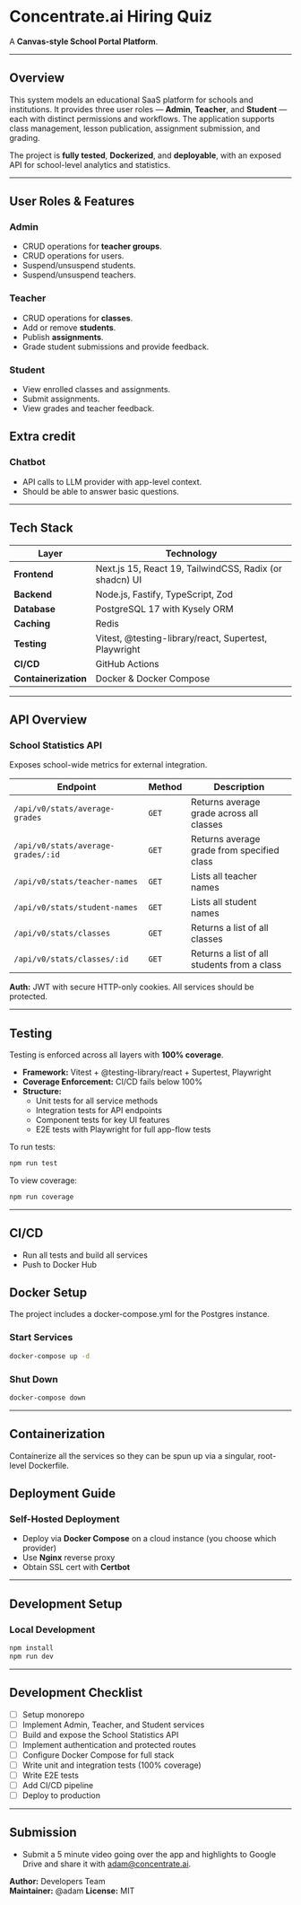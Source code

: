 # Concentrate.ai Hiring Quiz

A **Canvas-style School Portal Platform**.

---

## Overview
This system models an educational SaaS platform for schools and institutions. It provides three user roles — **Admin**, **Teacher**, and **Student** — each with distinct permissions and workflows. The application supports class management, lesson publication, assignment submission, and grading.

The project is **fully tested**, **Dockerized**, and **deployable**, with an exposed API for school-level analytics and statistics.

---

## User Roles & Features

### Admin
- CRUD operations for **teacher groups**.
- CRUD operations for users.
- Suspend/unsuspend students.
- Suspend/unsuspend teachers.

### Teacher
- CRUD operations for **classes**.
- Add or remove **students**.
- Publish **assignments**.
- Grade student submissions and provide feedback.

### Student
- View enrolled classes and assignments.
- Submit assignments.
- View grades and teacher feedback.

## Extra credit

### Chatbot
- API calls to LLM provider with app-level context.
- Should be able to answer basic questions.

---

## Tech Stack

| Layer | Technology |
|--------|-------------|
| **Frontend** | Next.js 15, React 19, TailwindCSS, Radix (or shadcn) UI |
| **Backend** | Node.js, Fastify, TypeScript, Zod |
| **Database** | PostgreSQL 17 with Kysely ORM |
| **Caching** | Redis |
| **Testing** | Vitest, @testing-library/react, Supertest, Playwright |
| **CI/CD** | GitHub Actions |
| **Containerization** | Docker & Docker Compose |

---

## API Overview

### School Statistics API
Exposes school-wide metrics for external integration.

| Endpoint | Method | Description |
|-----------|---------|--------------|
| `/api/v0/stats/average-grades` | `GET` | Returns average grade across all classes |
| `/api/v0/stats/average-grades/:id` | `GET` | Returns average grade from specified class |
| `/api/v0/stats/teacher-names` | `GET` | Lists all teacher names |
| `/api/v0/stats/student-names` | `GET` | Lists all student names |
| `/api/v0/stats/classes` | `GET` | Returns a list of all classes |
| `/api/v0/stats/classes/:id` | `GET` | Returns a list of all students from a class |

**Auth:** JWT with secure HTTP-only cookies. All services should be protected.

---

## Testing

Testing is enforced across all layers with **100% coverage**.

- **Framework:** Vitest + @testing-library/react + Supertest, Playwright
- **Coverage Enforcement:** CI/CD fails below 100%
- **Structure:**
  - Unit tests for all service methods
  - Integration tests for API endpoints
  - Component tests for key UI features
  - E2E tests with Playwright for full app-flow tests


To run tests:
```bash
npm run test
```

To view coverage:
```bash
npm run coverage
```

---

## CI/CD

- Run all tests and build all services
- Push to Docker Hub

## Docker Setup

The project includes a docker-compose.yml for the Postgres instance.

### Start Services
```bash
docker-compose up -d
```

### Shut Down
```bash
docker-compose down
```

---

## Containerization

Containerize all the services so they can be spun up via a singular, root-level Dockerfile.


## Deployment Guide

### Self-Hosted Deployment
- Deploy via **Docker Compose** on a cloud instance (you choose which provider)
- Use **Nginx** reverse proxy
- Obtain SSL cert with **Certbot**

---

## Development Setup

### Local Development
```bash
npm install
npm run dev
```

---

## Development Checklist
- [ ] Setup monorepo
- [ ] Implement Admin, Teacher, and Student services
- [ ] Build and expose the School Statistics API
- [ ] Implement authentication and protected routes
- [ ] Configure Docker Compose for full stack
- [ ] Write unit and integration tests (100% coverage)
- [ ] Write E2E tests
- [ ] Add CI/CD pipeline
- [ ] Deploy to production

---

## Submission
- Submit a 5 minute video going over the app and highlights to Google Drive and share it with adam@concentrate.ai.

**Author:** Developers Team  
**Maintainer:** @adam
**License:** MIT
